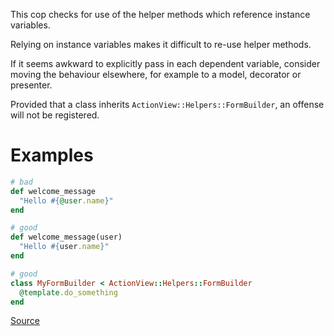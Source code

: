 
This cop checks for use of the helper methods which reference
instance variables.

Relying on instance variables makes it difficult to re-use helper
methods.

If it seems awkward to explicitly pass in each dependent
variable, consider moving the behaviour elsewhere, for
example to a model, decorator or presenter.

Provided that a class inherits `ActionView::Helpers::FormBuilder`,
an offense will not be registered.

# Examples

```ruby
# bad
def welcome_message
  "Hello #{@user.name}"
end

# good
def welcome_message(user)
  "Hello #{user.name}"
end

# good
class MyFormBuilder < ActionView::Helpers::FormBuilder
  @template.do_something
end
```

[Source](http://www.rubydoc.info/gems/rubocop/RuboCop/Cop/Rails/HelperInstanceVariable)